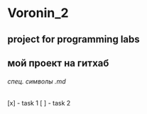 # Voronin_2
project for programming labs
---
## мой проект на гитхаб
###### спец. символы .md
[x] - task 1
[ ] - task 2
